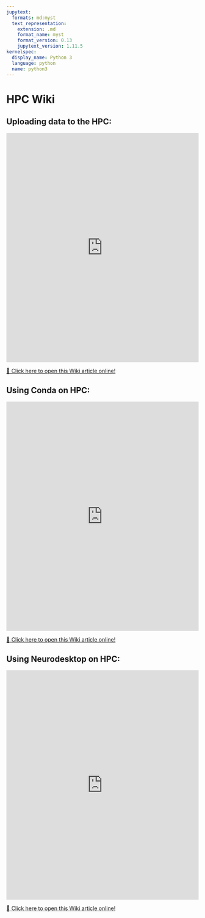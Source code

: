 ```yaml
---
jupytext:
  formats: md:myst
  text_representation:
    extension: .md
    format_name: myst
    format_version: 0.13
    jupytext_version: 1.11.5
kernelspec:
  display_name: Python 3
  language: python
  name: python3
---
```


# HPC Wiki
## Uploading data to the HPC:
<iframe src="https://drive.google.com/file/d/1TAkaiJN1UfFvToH-JKN8uafHCfXssYKC/preview" width="100%" height="600" frameborder="0" allowfullscreen></iframe>

[📄 Click here to open this Wiki article online!](https://hpcwiki.uni-oldenburg.de/hpc-usage/data-storage/mounting-file-systems)


## Using Conda on HPC:
<iframe src="https://drive.google.com/file/d/1Ldbn6mWo3QjKaoPcR0rYIZ7-H_um2NkG/preview" width="100%" height="600" frameborder="0" allowfullscreen></iframe>

[📄 Click here to open this Wiki article online!](https://hpcwiki.uni-oldenburg.de/hpc-usage/advanced-topics/venv-conda)


## Using Neurodesktop on HPC:
<iframe src="https://drive.google.com/file/d/1mUvB8uUW8VLVKEg8Lu0Fw4Bwz7E7l4uc/preview" width="100%" height="600" frameborder="0" allowfullscreen></iframe>

[📄 Click here to open this Wiki article online!](https://hpcwiki.uni-oldenburg.de/en/software/bio/Neurodesktop)